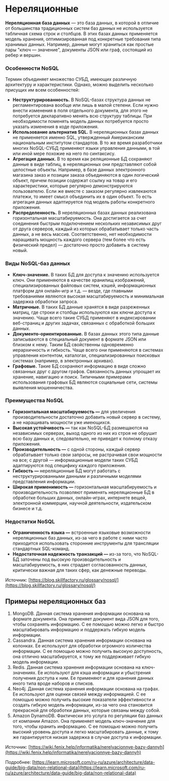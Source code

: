 # Нереляционные

**Нереляционная база данных** — это база данных, в которой в отличие от большинства традиционных систем баз данных не используется табличная схема строк и столбцов. В этих базах данных применяется модель хранения, оптимизированная под конкретные требования типа хранимых данных. Например, данные могут храниться как простые пары "ключ — значение", документы JSON или граф, состоящий из ребер и вершин.

### Особенности NoSQL <a href="#osobennosti-nosql" id="osobennosti-nosql"></a>

Термин объединяет множество СУБД, имеющих различную архитектуру и характеристики. Однако, можно выделить несколько присущих им всем особенностей:

* **Неструктурированность.** В NoSQL-базах структура данных не регламентирована вообще или лишь в малой степени. Если нужно внести изменения в поля отдельного документа, для этого не потребуется декларативно менять всю структуру таблицы. При необходимости поменять модель данных потребуется просто указать изменения в коде приложения.
* **Использование альтернатив SQL.** В нереляционных базах данных не применяется именно SQL, утвержденный Американским национальным институтом стандартов. В то же время разработчики многих NoSQL-СУБД применяют языки управления данными, в той или иной мере похожие на него по синтаксису.
* **Агрегация данных.** В то время как реляционные БД сохраняют данные в виде таблиц, в нереляционных они представляют собой целостные объекты. Например, в базе данных электронного магазина заказ и позиции заказа объединяются в один логический объект, причем позиции содержат ссылку на товар и его характеристики, которые регулярно демонстрируются пользователю. Если же вместе с заказом регулярно извлекаются платежи, то имеет смысл объединить их в один объект. То есть агрегация данных адаптируется под модель работы конкретного приложения.
* **Распределенность.** В нереляционных базах данных реализована горизонтальная масштабируемость. Она достигается за счет соединения быстрым подключением нескольких независимых друг от друга серверов, каждый из которых обрабатывает только часть данных, а не весь массив. Соответственно, нет необходимости наращивать мощность каждого сервера (тем более что есть физический предел) — достаточно просто добавить в систему новый.



### Виды NoSQL-баз данных <a href="#vidy-nosqlbaz-dannykh" id="vidy-nosqlbaz-dannykh"></a>

* **Ключ-значение.** В таких БД для доступа к значению используется ключ. Они применяются в качестве хранилищ изображений, специализированных файловых систем, кэшей, информационных платформ для онлайн-игр и т.д. — везде, где главными требованиями являются высокая масштабируемость и минимальная задержка обработки запроса.
* **Матричные.** В таких БД данные хранятся в виде разреженных матриц, где строки и столбцы используются как ключи доступа к значению. Чаще всего такие СУБД применяют в индексировании веб-страниц и других задачах, связанных с обработкой больших данных.
* **Документо-ориентированные.** В базах данных этого типа данные записываются в специальный документ в формате JSON или близком к нему. Таким БД свойственны одновременно иерархичность и гибкость. Чаще всего они применяются в системах управления контентом, каталогах, специализированных поисковых системах (например, в электронных архивах).
* **Графовые.** Такие БД сохраняют информацию в виде сложно связанных друг с другом графов. Связанность данных упрощает их хранение, навигацию и поиск. Типичными примерами использования графовых БД являются социальные сети, системы выявления мошенничества.



### Преимущества NoSQL <a href="#preimushestva-nosql" id="preimushestva-nosql"></a>

* **Горизонтальная масштабируемость —** для увеличения производительности достаточно добавить новый сервер в систему, а не наращивать мощности уже имеющихся.
* **Высокая устойчивость —** так как NoSQL-БД размещаются на независимых серверах, выход одного из них из строя не обрушит всю базу данных и, следовательно, не приведет к полному отказу приложения.
* **Производительность —** с одной стороны, каждый сервер обрабатывает только свои запросы, не растрачивая свои мощности на все; с другой — информационные модели таких СУБД адаптируются под специфику каждого приложения.
* **Гибкость —** нереляционные БД могут работать с неструктурированными данными и различными моделями представления информации.
* **Широкая применимость —** горизонтальная масштабируемость и производительность позволяют применять нереляционные БД в обработке больших данных, онлайн-играх, интернете вещей, электронной коммерции, научной деятельности, издательском бизнесе и т.д.



### Недостатки NoSQL <a href="#nedostatki-nosql" id="nedostatki-nosql"></a>

* **Ограниченность языка —** встроенные языковые возможности нереляционных баз данных, из-за чего в работе с ними часто приходится использовать сторонние инструменты для трансляции стандартных SQL-команд.
* **Недостаточная надежность транзакций —** из-за того, что NoSQL-БД заточены под высокую производительность и масштабируемость, в них страдает согласованность данных, критически важная для таких сфер, как денежные переводы.

Источник: [https://blog.skillfactory.ru/glossary/nosql/](https://blog.skillfactory.ru/glossary/nosql/)





## Примеры нереляционных баз

1. MongoDB. Данная система хранения информации основана на формате документа. Она применяет документ вида JSON для того, чтобы сохранять информацию. С ее помощью можно легко и быстро масштабировать информацию и поддержать гибкую модель информации.&#x20;
2. Cassandra. Данная система хранения информации основана на колонках. Ее используют для обработки огромного количества информации. С ее помощью можно получить высокую доступность, она отлично масштабируется, к тому же поддерживает гибкую модель информации.&#x20;
3. Redis. Данная система хранения информации основана на ключ-значениях. Ее используют для кэша информации и убыстрения получения доступа к ним. Ее применяют и для хранения данных иного типа вроде наборов и списков. &#x20;
4. Neo4j. Данная система хранения информации основана на графах. Ее используют для оценки связей между информацией. С ее помощью можно получить высокие показатели эффективности и создать гибкую модель информации, из-за чего она становится прекрасной для обработки данных, которые связаны между собой.&#x20;
5. Amazon DynamoDB. Фактически это услуга по регуляции баз данных от компании Amazon. Она применяет модель ключ-значение для того, чтобы хранить информацию. С ее помощью можно получить высокий уровень доступа и легко масштабировать данные, к тому же гарантируется низкая задержка в случае доступа к информации.&#x20;

Источник: [https://wiki.fenix.help/informatika/nerelyacionnye-bazy-dannyh](https://wiki.fenix.help/informatika/nerelyacionnye-bazy-dannyh)









Подробнее: [https://learn.microsoft.com/ru-ru/azure/architecture/data-guide/big-data/non-relational-data](https://learn.microsoft.com/ru-ru/azure/architecture/data-guide/big-data/non-relational-data)

